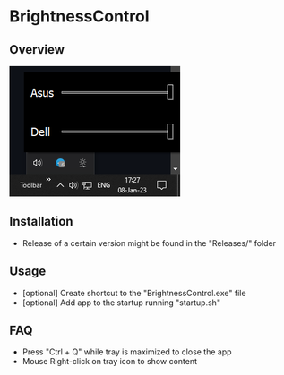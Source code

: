 # BrightnessControl
## Overview
![plot](./snapshots/v2.0.0.png)
## Installation
- Release of a certain version might be found in the "Releases/" folder
## Usage
- [optional] Create shortcut to the "BrightnessControl.exe" file
- [optional] Add app to the startup running "startup.sh"
## FAQ
- Press "Ctrl + Q" while tray is maximized to close the app
- Mouse Right-click on tray icon to show content
